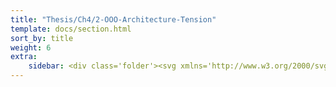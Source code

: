 ```yaml
---
title: "Thesis/Ch4/2-OOO-Architecture-Tension"
template: docs/section.html
sort_by: title
weight: 6
extra:
    sidebar: <div class='folder'><svg xmlns='http://www.w3.org/2000/svg' viewBox='0 0 512 512'><path d='M448 96h-172.1L226.7 50.75C214.7 38.74 198.5 32 181.5 32H64C28.65 32 0 60.66 0 96v320c0 35.34 28.65 64 64 64h384c35.35 0 64-28.66 64-64V160C512 124.7 483.3 96 448 96zM64 80h117.5c4.273 0 8.293 1.664 11.31 4.688L256 144h192c8.822 0 16 7.176 16 16v32h-416V96C48 87.18 55.18 80 64 80zM448 432H64c-8.822 0-16-7.176-16-16V240h416V416C464 424.8 456.8 432 448 432z' /></svg></div>2-OOO-Architecture-Tension
---
```

